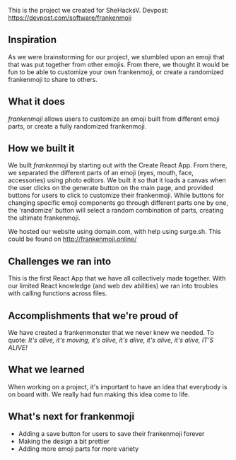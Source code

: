 This is the project we created for SheHacksV. 
Devpost: https://devpost.com/software/frankenmoji

## Inspiration
As we were brainstorming for our project, we stumbled upon an emoji that that was put together from other emojis. From there, we thought it would be fun to be able to customize your own frankenmoji, or create a randomized frankenmoji to share to others.

## What it does
_frankenmoji_ allows users to customize an emoji built from different emoji parts, or create a fully randomized frankenmoji.

## How we built it
We built _frankenmoji_ by starting out with the Create React App. From there, we separated the different parts of an emoji (eyes, mouth, face, accessories) using photo editors. We built it so that it loads a canvas when the user clicks on the generate button on the main page, and provided buttons for users to click to customize their frankenmoji. While buttons for changing specific emoji components go through different parts one by one, the 'randomize' button will select a random combination of parts, creating the ultimate frankenmoji.

We hosted our website using domain.com, with help using surge.sh. This could be found on http://frankenmoji.online/

## Challenges we ran into
This is the first React App that we have all collectively made together. With our limited React knowledge (and web dev abilities) we ran into troubles with calling functions across files. 

## Accomplishments that we're proud of
We have created a frankenmonster that we never knew we needed. To quote: _It's alive, it's moving, it's alive, it's alive, it's alive, it's alive, IT'S ALIVE!_

## What we learned
When working on a project, it's important to have an idea that everybody is on board with. We really had fun making this idea come to life. 

## What's next for frankenmoji
- Adding a save button for users to save their frankenmoji forever
- Making the design a bit prettier
- Adding more emoji parts for more variety 
